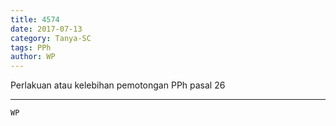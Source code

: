 ```yaml
---
title: 4574
date: 2017-07-13
category: Tanya-SC
tags: PPh
author: WP
---
```


Perlakuan atau kelebihan pemotongan PPh pasal 26

---



`WP`
